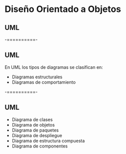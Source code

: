 # Diseño Orientado a Objetos
## UML

-==========-

## UML

En UML los tipos de diagramas se clasifican en:

- Diagramas estructurales
- Diagramas de comportamiento

-==========-

## UML

- Diagrama de clases
- Diagrama de objetos
- Diagrama de paquetes
- Diagrama de despliegue
- Diagrama de estructura compuesta
- Diagrama de componentes
